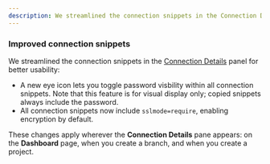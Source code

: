 ```yaml
---
description: We streamlined the connection snippets in the Connection Details panel for better usability
---
```


### Improved connection snippets

We streamlined the connection snippets in the [Connection Details](/docs/connect/connect-from-any-app) panel for better usability:

- A new eye icon lets you toggle password visbility within all connection snippets. Note that this feature is for visual display only; copied snippets always include the password.
- All connection snippets now include `sslmode=require`, enabling encryption by default.

These changes apply wherever the **Connection Details** pane appears: on the **Dashboard** page, when you create a branch, and when you create a project.
